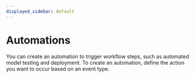 ```yaml
---
displayed_sidebar: default
---
```


# Automations

You can create an automation to trigger workflow steps, such as automated model testing and deployment. To create an automation, define the action you want to occur based on an event type.

